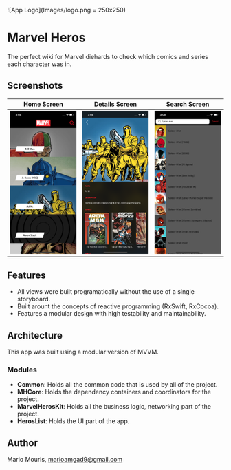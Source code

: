 ![App Logo](Images/logo.png = 250x250)
# Marvel Heros
The perfect wiki for Marvel diehards to check which comics and series each character was in.

## Screenshots
Home Screen                |  Details Screen           |  Search Screen
:-------------------------:|:-------------------------:|:-------------------------:
![Home screen](Images/home.png)  |  ![Details screen](Images/detail.png)  |  ![Search screen](Images/search.png)

## Features
* All views were built programatically without the use of a single storyboard.
* Built arount the concepts of reactive programming (RxSwift, RxCocoa).
* Features a modular design with high testability and maintainability.

## Architecture
This app was built using a modular version of MVVM.

### Modules
* **Common**: Holds all the common code that is used by all of the project.
* **MHCore**: Holds the dependency containers and coordinators for the project.
* **MarvelHerosKit**: Holds all the business logic, networking part of the project.
* **HerosList**: Holds the UI part of the app.

## Author
Mario Mouris, marioamgad9@gmail.com
